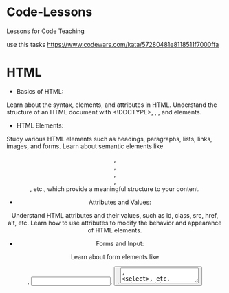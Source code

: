 # Code-Lessons
Lessons for Code Teaching

use this tasks https://www.codewars.com/kata/57280481e8118511f7000ffa

# HTML

- Basics of HTML:

Learn about the syntax, elements, and attributes in HTML.
Understand the structure of an HTML document with <!DOCTYPE>, <html>, <head>, and <body> elements.
- HTML Elements:

Study various HTML elements such as headings, paragraphs, lists, links, images, and forms.
Learn about semantic elements like <header>, <nav>, <section>, <article>, <footer>, etc., which provide a meaningful structure to your content.
- Attributes and Values:

Understand HTML attributes and their values, such as id, class, src, href, alt, etc.
Learn how to use attributes to modify the behavior and appearance of HTML elements.
- Forms and Input:

Learn about form elements like <form>, <input>, <button>, <textarea>, <select>, etc.
Understand how to collect user input using different form elements.
- Tables:

Learn about creating tables using the <table>, <tr>, <td>, <th>, and related elements.
Understand how to structure tabular data effectively.
- HTML Multimedia:

Learn to embed multimedia elements such as images, audio, video, and iframes.
- HTML Semantics:

Understand the importance of semantic HTML for accessibility and SEO.
Learn to use semantic elements appropriately for different types of content.
- HTML Validation:

Learn to validate your HTML code using online validators to ensure compliance with standards.
- Best Practices:

Familiarize yourself with best practices for writing clean, maintainable, and efficient HTML code.
- Responsive Design and HTML:

Learn how to create responsive layouts using HTML, including concepts like viewport meta tag, responsive images, and media queries.
- Version Control:

Understand the basics of version control systems like Git and GitHub to track changes in your HTML projects.
- Project-Based Learning:

Start building simple projects to reinforce your understanding of HTML and combine it with other technologies like CSS and JavaScript.
- Documentation and Further Learning:

Get familiar with MDN Web Docs and other online resources for comprehensive HTML documentation.
Explore advanced topics like HTML5 features, accessibility, SEO, and the latest updates in the HTML standard.

# CSS

Content of CSS

# JavaScript

Content of JavaScript

# GIT & GITHUB

Content of GIT & GITHUB

# Frameworks

Content of Frameworks (Bootstrap, Angular, React)

# Deploy

Content of Deploy
